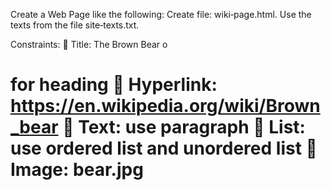 Create a Web Page like the following:
Create file: wiki‐page.html. Use the texts from the file site‐texts.txt.

Constraints:
 Title: The Brown Bear
o <h1> for heading
 Hyperlink: https://en.wikipedia.org/wiki/Brown_bear
 Text: use paragraph
 List: use ordered list and unordered list
 Image: bear.jpg
